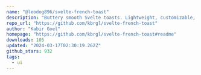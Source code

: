 ```yaml
---
name: "@leodog896/svelte-french-toast"
description: "Buttery smooth Svelte toasts. Lightweight, customizable, and beautiful by default."
repo_url: "https://github.com/kbrgl/svelte-french-toast"
author: "Kabir Goel"
homepage: "https://github.com/kbrgl/svelte-french-toast#readme"
downloads: 105
updated: "2024-03-17T02:30:19.262Z"
github_stars: 932
tags: 
  - ui
---
```

